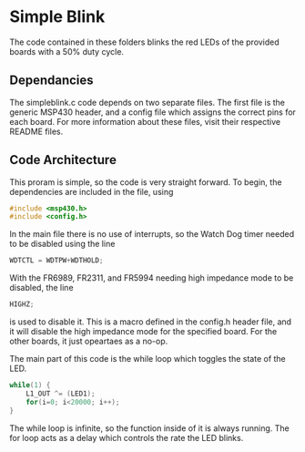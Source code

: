 # Simple Blink
The code contained in these folders blinks the red LEDs of the provided boards with a 50% duty cycle. 

## Dependancies 
The simpleblink.c code depends on two separate files. The first file is the generic MSP430  header, and a config file which assigns the correct pins for each board. For more information about these files, visit their respective README files.

## Code Architecture 
This proram is simple, so the code is very straight forward. To begin, the dependencies are included in the file, using 
```c
#include <msp430.h>
#include <config.h>
```
In the main file there is no use of interrupts, so the Watch Dog timer needed to be disabled using the line 
```c
WDTCTL = WDTPW+WDTHOLD;
```
With the FR6989, FR2311, and FR5994 needing high impedance mode to be disabled, the line 
```c
HIGHZ;
```
is used to disable it. This is a macro defined in the config.h header file, and it will disable the high impedance mode for the specified board. For the other boards, it just opeartaes as a no-op. 

The main part of this code is the while loop which toggles the state of the LED. 
```c
while(1) {
	L1_OUT ^= (LED1);
	for(i=0; i<20000; i++);
}
```
The while loop is infinite, so the function inside of it is always running. The for loop acts as a delay which controls the rate the LED blinks. 
